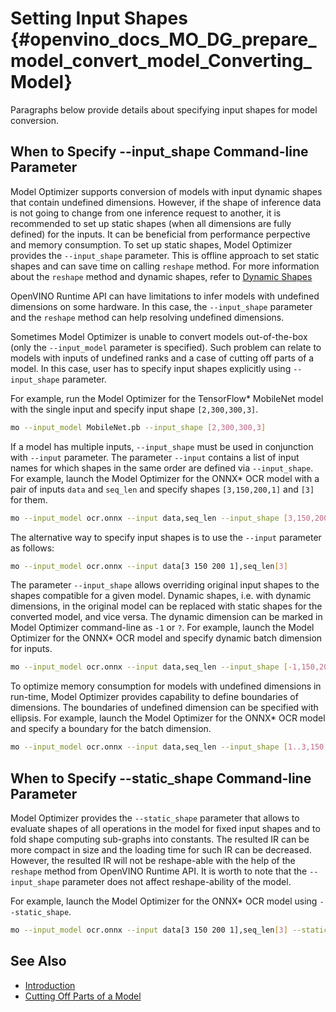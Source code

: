 # Setting Input Shapes {#openvino_docs_MO_DG_prepare_model_convert_model_Converting_Model}

Paragraphs below provide details about specifying input shapes for model conversion.

## When to Specify --input_shape Command-line Parameter <a name="when_to_specify_input_shapes"></a>
Model Optimizer supports conversion of models with input dynamic shapes that contain undefined dimensions.
However, if the shape of inference data is not going to change from one inference request to another,
it is recommended to set up static shapes (when all dimensions are fully defined) for the inputs.
It can be beneficial from performance perpective and memory consumption.
To set up static shapes, Model Optimizer provides the `--input_shape` parameter. This is offline approach to set static shapes and
can save time on calling `reshape` method.
For more information about the `reshape` method and dynamic shapes, refer to [Dynamic Shapes](../../../OV_Runtime_UG/ov_dynamic_shapes.md)

OpenVINO Runtime API can have limitations to infer models with undefined dimensions on some hardware.
In this case, the `--input_shape` parameter and the `reshape` method can help resolving undefined dimensions.

Sometimes Model Optimizer is unable to convert models out-of-the-box (only the `--input_model` parameter is specified).
Such problem can relate to models with inputs of undefined ranks and a case of cutting off parts of a model.
In this case, user has to specify input shapes explicitly using `--input_shape` parameter.

For example, run the Model Optimizer for the TensorFlow* MobileNet model with the single input
and specify input shape `[2,300,300,3]`.

```sh
mo --input_model MobileNet.pb --input_shape [2,300,300,3]
```

If a model has multiple inputs, `--input_shape` must be used in conjunction with `--input` parameter.
The parameter `--input` contains a list of input names for which shapes in the same order are defined via `--input_shape`.
For example, launch the Model Optimizer for the ONNX* OCR model with a pair of inputs `data` and `seq_len` 
and specify shapes `[3,150,200,1]` and `[3]` for them.

```sh
mo --input_model ocr.onnx --input data,seq_len --input_shape [3,150,200,1],[3]
```

The alternative way to specify input shapes is to use the `--input` parameter as follows:

```sh
mo --input_model ocr.onnx --input data[3 150 200 1],seq_len[3]
```

The parameter `--input_shape` allows overriding original input shapes to the shapes compatible for a given model.
Dynamic shapes, i.e. with dynamic dimensions, in the original model can be replaced with static shapes for the converted model, and vice versa.
The dynamic dimension can be marked in Model Optimizer command-line as `-1` or `?`.
For example, launch the Model Optimizer for the ONNX* OCR model and specify dynamic batch dimension for inputs.

```sh
mo --input_model ocr.onnx --input data,seq_len --input_shape [-1,150,200,1],[-1]
```

To optimize memory consumption for models with undefined dimensions in run-time, Model Optimizer provides capability to define boundaries of dimensions.
The boundaries of undefined dimension can be specified with ellipsis.
For example, launch the Model Optimizer for the ONNX* OCR model and specify a boundary for the batch dimension.

```sh
mo --input_model ocr.onnx --input data,seq_len --input_shape [1..3,150,200,1],[1..3]
```

## When to Specify --static_shape Command-line Parameter
Model Optimizer provides the `--static_shape` parameter that allows to evaluate shapes of all operations in the model for fixed input shapes
and to fold shape computing sub-graphs into constants. The resulted IR can be more compact in size and the loading time for such IR can be decreased.
However, the resulted IR will not be reshape-able with the help of the `reshape` method from OpenVINO Runtime API.
It is worth to note that the `--input_shape` parameter does not affect reshape-ability of the model.

For example, launch the Model Optimizer for the ONNX* OCR model using `--static_shape`.

```sh
mo --input_model ocr.onnx --input data[3 150 200 1],seq_len[3] --static_shape
```

## See Also
* [Introduction](../../Deep_Learning_Model_Optimizer_DevGuide.md)
* [Cutting Off Parts of a Model](Cutting_Model.md)
